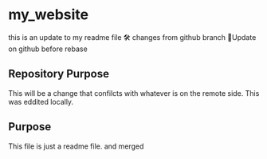 # my_website
this is an update to my readme file 🛠
changes from github branch
😬Update on github before rebase
## Repository Purpose
This will be a change that confilcts
with whatever is on the remote side. 
This was eddited locally.
## Purpose
This file is just a readme file. and merged
